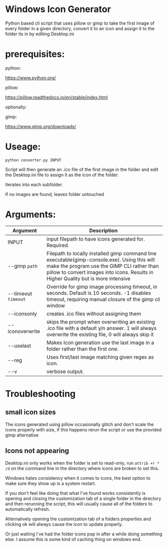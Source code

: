 # Windows Icon Generator
Python based cli script that uses pillow or gimp to take the first image of every folder in a given directory, convert it to an icon and assign it to the folder its in by editing Desktop.ini

# prerequisites:
python:

https://www.python.org/


pillow: 

https://pillow.readthedocs.io/en/stable/index.html

optionally:

gimp: 

https://www.gimp.org/downloads/

# Useage:
`python converter.py INPUT`

Script will then generate an .ico file of the first image in the folder and edit the Desktop.ini file to assign it as the icon of the folder.

Iterates into each subfolder.

If no images are found, leaves folder untouched

# Arguments:
|Argument        |Description|
| --------------- |----------|
|INPUT| input filepath to have icons generated for. Required.|
|--gimp `path` |Filepath to locally installed gimp command line executable(gimp-console.exe). Using this will make the program use the GIMP CLI rather than pillow to convert images into icons. Results in Higher Quality but is more intensive |
|--timeout `timeout` |Override for gimp image processing timeout, in seconds. Default is 10 seconds. -1 disables timeout, requiring manual closure of the gimp cli window |
|--iconsonly|creates .ico files without assigning them|
|--iconoverwrite|skips the prompt when overwriting an existing .ico file with a default y/n answer. 1 will always overwrite the existing file, 0 will always skip it|
|--uselast|Makes Icon generation use the last image in a folder rather than the first one.|
|--reg|Uses first/last image matching given regex as icon.|
|--v|verbose output.|
# Troubleshooting

## small icon sizes

The icons generated using pillow occasionally glitch and don't scale the icons properly with size, if this happens rerun the script or use the provided gimp alternative

## Icons not appearing

Desktop.ini only works when the folder is set to read-only, run `attrib +r * /d` on the command line in the directory where icons are broken to set this.

Windows hates consistency when it comes to icons, the best option to make sure they show up is a system restart.

If you don't feel like doing that what I've found works consistently is opening and closing the customization tab of a single folder in the directory and then rerunning the script, this will usually cause all of the folders to automatically refresh.

Alternatively opening the customization tab of a folders properties and clicking ok will always cause the icon to update properly. 

Or just waiting I've had the folder icons pop in after a while doing something else. I assume this is some kind of caching thing on windows end.


